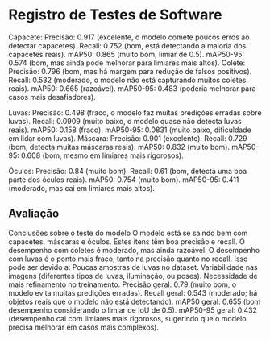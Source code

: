 # Registro de Testes de Software


Capacete:
Precisão: 0.917 (excelente, o modelo comete poucos erros ao detectar capacetes).
Recall: 0.752 (bom, está detectando a maioria dos capacetes reais).
mAP50: 0.865 (muito bom, limiar de 0.5).
mAP50-95: 0.574 (bom, mas ainda pode melhorar para limiares mais altos).
Colete:
Precisão: 0.796 (bom, mas há margem para redução de falsos positivos).
Recall: 0.532 (moderado, o modelo não está capturando muitos coletes reais).
mAP50: 0.665 (razoável).
mAP50-95: 0.483 (poderia melhorar para casos mais desafiadores).

Luvas:
Precisão: 0.498 (fraco, o modelo faz muitas predições erradas sobre luvas).
Recall: 0.0909 (muito baixo, o modelo quase não detecta luvas reais).
mAP50: 0.158 (fraco).
mAP50-95: 0.0831 (muito baixo, dificuldade em lidar com luvas).
Máscara:
Precisão: 0.901 (excelente).
Recall: 0.729 (bom, detecta muitas máscaras reais).
mAP50: 0.832 (muito bom).
mAP50-95: 0.608 (bom, mesmo em limiares mais rigorosos).

Óculos:
Precisão: 0.84 (muito bom).
Recall: 0.61 (bom, detecta uma boa parte dos óculos reais).
mAP50: 0.754 (muito bom).
mAP50-95: 0.411 (moderado, mas cai em limiares mais altos).

## Avaliação

Conclusões sobre o teste do modelo
O modelo está se saindo bem com capacetes, máscaras e óculos. Estes itens têm boa precisão e recall.
O desempenho com coletes é moderado, mas ainda razoável.
O desempenho com luvas é o ponto mais fraco, tanto na precisão quanto no recall. Isso pode ser devido a:
Poucas amostras de luvas no dataset.
Variabilidade nas imagens (diferentes tipos de luvas, iluminação, ou poses).
Necessidade de mais refinamento no treinamento.
Precisão geral: 0.79 (muito bom, o modelo evita muitas predições erradas).
Recall geral: 0.543 (moderado; há objetos reais que o modelo não está detectando).
mAP50 geral: 0.655 (bom desempenho considerando o limiar de IoU de 0.5).
mAP50-95 geral: 0.432 (desempenho cai com limiares mais rigorosos, sugerindo que o modelo precisa melhorar em casos mais complexos).
